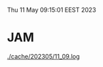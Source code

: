 Thu 11 May 09:15:01 EEST 2023
# JAM
<a href='./cache/202305/11_09.log'>./cache/202305/11_09.log</a>
